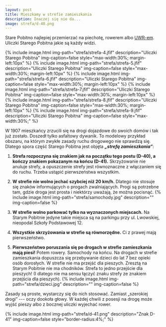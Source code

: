 ```yaml
---
layout: post
title: Mieszkamy w strefie zamieszkania
description: Inaczej się nie da...
image: strefa/d-40.png
---
```


Stare Pobitno najlepiej przemierzać na piechotę, rowerem albo [UWR-em](https://pl.wikipedia.org/wiki/Urz%C4%85dzenie_wspomagaj%C4%85ce_ruch). Uliczki Starego Pobitna jakie są każdy widzi.

{% include image.html img-path="strefa/strefa-4.jfif" description="Uliczki Starego Pobitna" img-caption=false style="max-width:30%; margin-left:10px" %}
{% include image.html img-path="strefa/strefa-5.jfif" description="Uliczki Starego Pobitna" img-caption=false style="max-width:30%; margin-left:10px" %}
{% include image.html img-path="strefa/strefa-6.jfif" description="Uliczki Starego Pobitna" img-caption=false style="max-width:30%; margin-left:10px" %}
{% include image.html img-path="strefa/strefa-7.jfif" description="Uliczki Starego Pobitna" img-caption=false style="max-width:30%; margin-left:10px" %}
{% include image.html img-path="strefa/strefa-8.jfif" description="Uliczki Starego Pobitna" img-caption=false style="max-width:30%; margin-left:10px" %}
{% include image.html img-path="strefa/strefa-9.jfif" description="Uliczki Starego Pobitna" img-caption=false style="max-width:30%;" %}

W 1907 mieszkańcy zrzucili się na drogi dojazdowe do swoich domów i tak już zostało. Doszedł tylko asfaltowy dywanik. To modelowy przykład obszaru, na którym zwykłe zasady ruchu drogowego nie sprawdzą się. Dlatego spora część Starego Pobitna jest objęta ***„strefą zamieszkania”***:

1. **Strefa rozpoczyna się znakiem jak na początku tego postu (D-40), a kończy znakiem pokazanym na końcu (D-41).** Skrzyżowanie nie anuluje strefy, a opuszczenie strefy jest równoznaczne z włączaniem się do ruchu. Trzeba ustąpić pierwszeństwa wszystkim.

2. **W strefie nie wolno jechać szybciej niż 20 km/h.** Dlatego nie stosuje się znaków informujących o progach zwalniających. Progi są potrzebne tam, gdzie droga jest prosta i niektórzy uważają, że można pocisnąć.
   {% include image.html img-path="strefa/samochody.jpg" description="" img-caption=false %}

3. **W strefie wolno parkować tylko na wyznaczonych miejscach.** Na Starym Pobitnie jedyne takie miejsca są na parkingu przy ul. Lwowskiej, nieopodal Szkoły Podstawowej 12.

4. **Wszystkie skrzyżowania w strefie są równorzędne.** Ci z prawej mają pierwszeństwo.

5. **Pierwszeństwo poruszania się po drogach w strefie zamieszkania mają piesi!** Potem rowery. Samochody na końcu. Na drogach w strefie zamieszkania dopuszcza się przebywanie dzieci do lat 7 bez opieki osób dorosłych. W strefie nie ma przejść dla pieszych. Zresztą na Starym Pobitnie nie ma chodników. Strefa to jedno przejście dla pieszych! (I dlatego nie ma sensu łączyć znaku strefy ze znakiem przejścia dla pieszych).
{% include image.html img-path="strefa/dzieci.jpg" description="" img-caption=false %}

Zasady są proste, wystarczy się do nich stosować. Zamiast „szerokiej drogi” --- oczy dookoła głowy. W każdej chwili z posesji na drogę może wyjść pieszy albo z bocznej uliczki wyjechać rower.

{% include image.html img-path="strefa/d-41.png" description="Znak D-41" img-caption=false style="border-radius:4%;" %}
